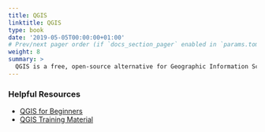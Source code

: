```yaml
---
title: QGIS
linktitle: QGIS
type: book
date: '2019-05-05T00:00:00+01:00'
# Prev/next pager order (if `docs_section_pager` enabled in `params.toml`)
weight: 8
summary: >
  QGIS is a free, open-source alternative for Geographic Information Science analysis. This page lists some resources when beginning to work with this program
---
```


### Helpful Resources
- <ins>[QGIS for Beginners](https://opensourceoptions.com/blog/qgis-tutorial-for-beginners/)</ins>
- <ins>[QGIS Training Material](https://docs.qgis.org/3.28/en/docs/training_manual/index.html)</ins>

